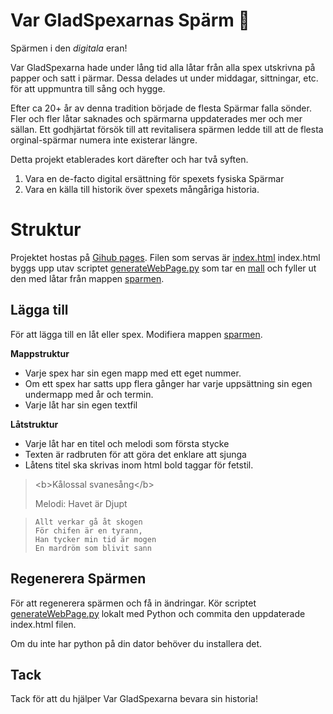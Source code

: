 ﻿#  Var GladSpexarnas Spärm 🍍

Spärmen i den *digitala* eran!

Var GladSpexarna hade under lång tid alla låtar från alla spex utskrivna på papper och satt i pärmar. Dessa delades ut under middagar, sittningar, etc. för att uppmuntra till sång och hygge.

Efter ca 20+ år av denna tradition började de flesta Spärmar falla sönder. Fler och fler låtar saknades och spärmarna uppdaterades mer och mer sällan. Ett godhjärtat försök till att revitalisera spärmen ledde till att de flesta orginal-spärmar numera inte existerar längre.

Detta projekt etablerades kort därefter och har två syften.

 1. Vara en de-facto digital ersättning för spexets fysiska Spärmar
 2. Vara en källa till historik över spexets mångåriga historia.

# Struktur

Projektet hostas på [Gihub pages](https://pages.github.com/).
Filen som servas är [index.html](https://github.com/vargladspexarna/vargladspexarna.github.io/blob/main/index.html "index.html")
index.html byggs upp utav scriptet [generateWebPage.py](https://github.com/vargladspexarna/vargladspexarna.github.io/blob/main/generateWebPage.py "generateWebPage.py") som tar en [mall](https://github.com/vargladspexarna/vargladspexarna.github.io/blob/main/pageTemplate.html "pageTemplate.html") och fyller ut den med låtar från mappen [sparmen](https://github.com/vargladspexarna/vargladspexarna.github.io/tree/main/sparmen "sparmen").

## Lägga till

För att lägga till en låt eller spex. Modifiera mappen [sparmen](https://github.com/vargladspexarna/vargladspexarna.github.io/tree/main/sparmen "sparmen").

**Mappstruktur**
 - Varje spex har sin egen mapp med ett eget nummer. 
 - Om ett spex har satts upp flera gånger har varje
   uppsättning sin egen undermapp med år och termin.
 - Varje låt har sin egen textfil

**Låtstruktur**
 - Varje låt har en titel och melodi som första stycke
 - Texten är radbruten för att göra det enklare att sjunga
 - Låtens titel ska skrivas inom html bold taggar för fetstil.
 
> &lt;b&gt;Kålossal svanesång&lt;/b&gt;
>
>  Melodi: Havet är Djupt

>     Allt verkar gå åt skogen
>     För chifen är en tyrann,
>     Han tycker min tid är mogen
>     En mardröm som blivit sann

## Regenerera Spärmen

För att regenerera spärmen och få in ändringar. Kör scriptet [generateWebPage.py](https://github.com/vargladspexarna/vargladspexarna.github.io/blob/main/generateWebPage.py "generateWebPage.py") lokalt med Python och commita den uppdaterade index.html filen.

Om du inte har python på din dator behöver du installera det.

## Tack
Tack för att du hjälper Var GladSpexarna bevara sin historia!
